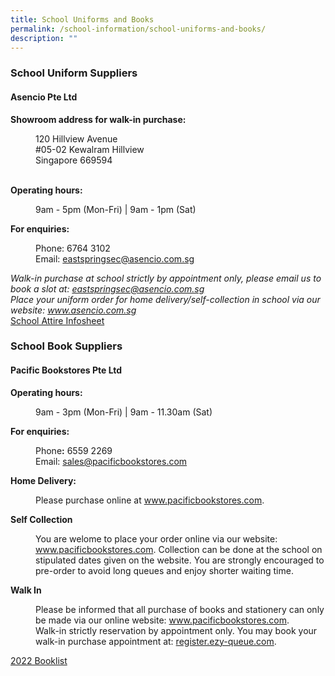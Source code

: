 ```yaml
---
title: School Uniforms and Books
permalink: /school-information/school-uniforms-and-books/
description: ""
---
```

<h3><strong>School Uniform Suppliers</strong></h3>
<h4><strong>Asencio Pte Ltd&nbsp;</strong></h4>
<strong>Showroom address for walk-in purchase:</strong>
<p style="padding-left: 40px;">120 Hillview Avenue<br />#05-02 Kewalram Hillview<br />Singapore 669594&nbsp;<br /><br /></p>
<p><strong>Operating hours:</strong></p>
<p style="padding-left: 40px;">9am - 5pm (Mon-Fri) | 9am - 1pm (Sat)</p>
<p><strong>For enquiries:&nbsp;<br /></strong></p>
<p style="padding-left: 40px;">Phone: 6764 3102<br />Email:&nbsp;<a href="mailto:eastspringsec@asencio.com.sg" target="">eastspringsec@asencio.com.sg</a></p>
<p><em>Walk-in purchase at school strictly by appointment only, please email us to book a slot at:&nbsp;<a href="mailto:eastspringsec@asencio.com.sg" target="">eastspringsec@asencio.com.sg</a><br /></em><em>Place your uniform order for home delivery/self-collection in school via our website:&nbsp;<a href="http://www.asencio.com.sg/" target="_blank" rel="noopener">www.asencio.com.sg</a><br /></em><a href="https://eastspringsec-moe-edu-sg-admin.cwp.sg/qql/slot/u559/Announcements/2022/School%20Attire%20Infosheet.pdf" target="_blank" rel="noopener">School Attire Infosheet</a></p>
<h3><strong>School Book Suppliers</strong></h3>
<h4><strong>Pacific Bookstores Pte Ltd</strong></h4>
<p><strong>Operating hours:</strong></p>
<p style="padding-left: 40px;">9am - 3pm (Mon-Fri) | 9am - 11.30am (Sat)</p>
<p><strong>For enquiries: </strong></p>
<p style="padding-left: 40px;">Phone<strong>:</strong>&nbsp;6559 2269<br />Email:&nbsp;<a href="mailto:sales@pacificbookstores.com" target="">sales@pacificbookstores.com</a></p>
<p><strong>Home Delivery:<br /></strong></p>
<p style="padding-left: 40px;">Please purchase online at&nbsp;<a href="http://www.pacificbookstores.com/" target="_blank" rel="noopener">www.pacificbookstores.com</a>.</p>
<p><strong>Self Collection</strong></p>
<div style="padding-left: 40px;">You are welome to place your order online via our website: <a href="http://www.pacificbookstores.com/" target="_blank" rel="noopener">www.pacificbookstores.com</a>. Collection can be done at the school on stipulated dates given on the website. You are strongly encouraged to pre-order to avoid long queues and enjoy shorter waiting time.</div>
<p><strong>Walk In</strong></p>
<p style="padding-left: 40px;">Please be informed that all purchase of books and stationery can only be made via our online website:&nbsp;<a href="http://www.pacificbookstores.com/" target="_blank" rel="noopener">www.pacificbookstores.com</a>.<br />Walk-in strictly reservation by appointment only.&nbsp;You may book your walk-in purchase appointment at:&nbsp;<a href="http://register.ezy-queue.com/" target="">register.ezy-queue.com</a>.</p>
<p><a href="/school-information/booklist-2022" target="_blank" rel="noopener">2022 Booklist</a></p>